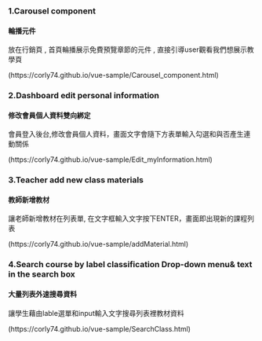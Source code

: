 <h3>1.Carousel component</h3>
<h4>輪播元件</h4>
<p>放在行銷頁 , 首頁輪播展示免費預覽章節的元件 , 直接引導user觀看我們想展示教學頁</p>
(https://corly74.github.io/vue-sample/Carousel_component.html)



<h3>2.Dashboard edit personal information</h3>
<h4>修改會員個人資料雙向綁定</h4>
<p>會員登入後台,修改會員個人資料，畫面文字會隨下方表單輸入勾選和與否產生連動關係</p>
(https://corly74.github.io/vue-sample/Edit_myInformation.html)


<h3>3.Teacher add new class materials</h3>
<h4>教師新增教材</h4>
<p>讓老師新增教材在列表單, 在文字框輸入文字按下ENTER，畫面即出現新的課程列表</p>
(https://corly74.github.io/vue-sample/addMaterial.html)


<h3>4.Search course by label classification Drop-down menu& text in the search box </h3>
<h4>大量列表外速搜尋資料</h4>
<p>讓學生藉由lable選單和input輸入文字搜尋列表裡教材資料</p>
(https://corly74.github.io/vue-sample/SearchClass.html)



